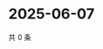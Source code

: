 # 2025-06-07

共 0 条

<!-- BEGIN ZHIHUVIDEO -->
<!-- 最后更新时间 Sat Jun 07 2025 18:11:08 GMT+0800 (China Standard Time) -->

<!-- END ZHIHUVIDEO -->
